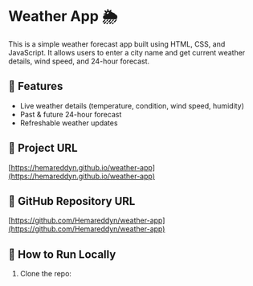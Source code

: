 # Weather App 🌦️

This is a simple weather forecast app built using HTML, CSS, and JavaScript. It allows users to enter a city name and get current weather details, wind speed, and 24-hour forecast.

## 🔧 Features
- Live weather details (temperature, condition, wind speed, humidity)
- Past & future 24-hour forecast
- Refreshable weather updates

## 🔗 Project URL  
[https://hemareddyn.github.io/weather-app](https://hemareddyn.github.io/weather-app)


## 📂 GitHub Repository URL
[https://github.com/Hemareddyn/weather-app](https://github.com/Hemareddyn/weather-app)

## 🔧 How to Run Locally
1. Clone the repo: